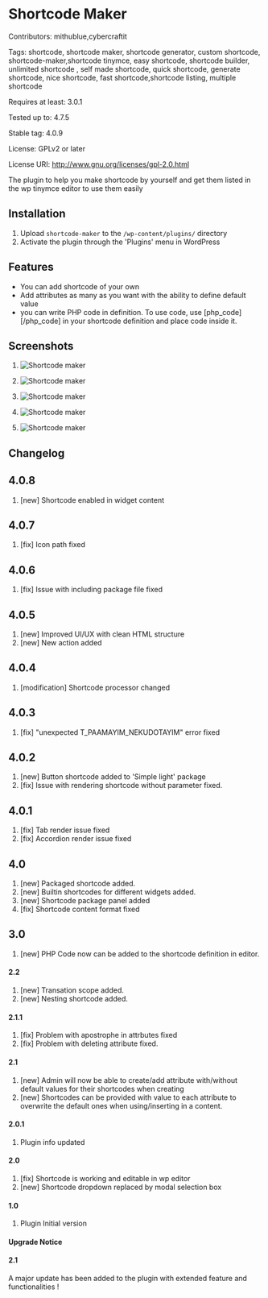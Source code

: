 # Shortcode Maker #

Contributors: mithublue,cybercraftit

Tags: shortcode, shortcode maker, shortcode generator, custom shortcode, shortcode-maker,shortcode tinymce, easy shortcode, shortcode builder, unlimited shortcode , self made shortcode, quick shortcode, generate shortcode, nice shortcode, fast shortcode,shortcode listing, multiple shortcode

Requires at least: 3.0.1

Tested up to: 4.7.5

Stable tag: 4.0.9

License: GPLv2 or later

License URI: http://www.gnu.org/licenses/gpl-2.0.html

The plugin to help you make shortcode by yourself and get them listed in the wp tinymce editor to use them easily


## Installation ##

1. Upload `shortcode-maker` to the `/wp-content/plugins/` directory
1. Activate the plugin through the 'Plugins' menu in WordPress

## Features ##

* You can add shortcode of your own
* Add attributes as many as you want with the ability to define default value
* you can write PHP code in definition. To use code, use [php_code][/php_code] in your shortcode definition and place code inside it.
 
## Screenshots ##

1. ![Shortcode maker](http://mithublue.github.io/images/shortcode-maker/screenshot-2.png)

2. ![Shortcode maker](http://mithublue.github.io/images/shortcode-maker/screenshot-3.png)

3. ![Shortcode maker](http://mithublue.github.io/images/shortcode-maker/screenshot-4.png)

4. ![Shortcode maker](http://mithublue.github.io/images/shortcode-maker/screenshot-5.png)

5. ![Shortcode maker](http://mithublue.github.io/images/shortcode-maker/screenshot-6.png)


## Changelog ##

## 4.0.8 ##

1. [new] Shortcode enabled in widget content

## 4.0.7 ##

1. [fix] Icon path fixed


## 4.0.6 ##

1. [fix] Issue with including package file fixed


## 4.0.5 ##

1. [new] Improved UI/UX with clean HTML structure
2. [new] New action added


## 4.0.4 ##

1. [modification] Shortcode processor changed


## 4.0.3 ##

1. [fix] "unexpected T_PAAMAYIM_NEKUDOTAYIM" error fixed

## 4.0.2 ##

1. [new] Button shortcode added to 'Simple light' package
2. [fix] Issue with rendering shortcode without parameter fixed.

## 4.0.1 ##

1. [fix] Tab render issue fixed
2. [fix] Accordion render issue fixed

## 4.0 ##

1. [new] Packaged shortcode added.
2. [new] Builtin shortcodes for different widgets added.
3. [new] Shortcode package panel added
4. [fix] Shortcode content format fixed

## 3.0 ##

1. [new] PHP Code now can be added to the shortcode definition in editor.

#### 2.2 ####

1. [new] Transation scope added.
2. [new] Nesting shortcode added.

#### 2.1.1 ####

1. [fix] Problem with apostrophe in attrbutes fixed
2. [fix] Problem with deleting attribute fixed.

#### 2.1 ####

1. [new] Admin will now be able to create/add attribute with/without default values for their shortcodes when creating
2. [new] Shortcodes can be provided with value to each attribute to overwrite the default ones when using/inserting in a content.

#### 2.0.1 ####

1. Plugin info updated

#### 2.0 ####

1. [fix] Shortcode is working and editable in wp editor
2. [new] Shortcode dropdown replaced by modal selection box

#### 1.0 ####

1. Plugin Initial version

#### Upgrade Notice ####

#### 2.1 ####

A major update has been added to the plugin with extended feature and functionalities ! 